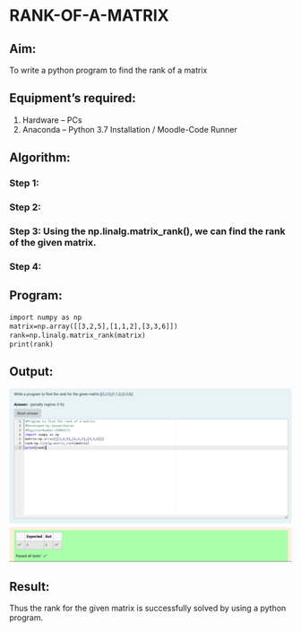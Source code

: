 # RANK-OF-A-MATRIX
## Aim:
To write a python program to find the rank of a matrix
## Equipment’s required:
1. 	Hardware – PCs
2. 	Anaconda – Python 3.7 Installation / Moodle-Code Runner
## Algorithm:
### Step 1: 
### Step 2: 
### Step 3: Using the np.linalg.matrix_rank(), we can find the rank of the given matrix.
### Step 4: 
## Program:
    import numpy as np
    matrix=np.array([[3,2,5],[1,1,2],[3,3,6]])
    rank=np.linalg.matrix_rank(matrix)
    print(rank)
## Output:
![image 1](<Screenshot 2024-11-14 210621-1.png>)
## Result:
Thus the rank for the given matrix is successfully solved by  using a python program.

